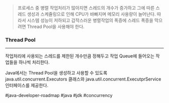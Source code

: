 
> 프로세스 중 병렬 작업처리가 많아지면 스레드의 개수가 증가하고 그에 따른 스레드 생성과 스케쥴링으로 인해 CPU가 바빠지며 메모리 사용량이 늘어난다. 따라서 시스템 성능이 저하되고 갑작스러운 병렬작업의 폭증에 스레드 폭증을 막으려면 Thread Pool을 사용해야 한다.

### Thread Pool
---
작업처리에 사용되는 스레드를 제한된 개수만큼 정해두고 작업 Queue에 들어오는 작업들을 하나씩 처리한다.

Java에서는 Thread Pool을 생성하고 사용할 수 있도록 java.util.concurrent.Executors 클래스와 java.util.concurrent.ExecutprService 인터페이스를 제공한다.



#java-developer-roadmap
#java 
#jdk
#concurrency
